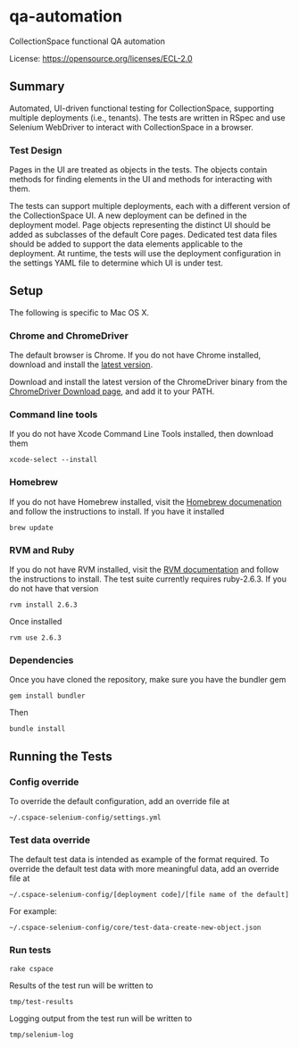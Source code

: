 # qa-automation
CollectionSpace functional QA automation

License: https://opensource.org/licenses/ECL-2.0

## Summary

Automated, UI-driven functional testing for CollectionSpace, supporting multiple deployments (i.e., tenants). The tests are written in RSpec and use Selenium WebDriver to interact with CollectionSpace in a browser.

### Test Design

Pages in the UI are treated as objects in the tests. The objects contain methods for finding elements in the UI and methods for interacting with them.

The tests can support multiple deployments, each with a different version of the CollectionSpace UI. A new deployment can be defined in the deployment model. Page objects representing the distinct UI should be added as subclasses of the default Core pages. Dedicated test data files should be added to support the data elements applicable to the deployment. At runtime, the tests will use the deployment configuration in the settings YAML file to determine which UI is under test.

## Setup

The following is specific to Mac OS X.

### Chrome and ChromeDriver
The default browser is Chrome. If you do not have Chrome installed, download and install the [latest version](https://www.google.com/chrome/browser/desktop/index.html).

Download and install the latest version of the ChromeDriver binary from the [ChromeDriver Download page](https://sites.google.com/a/chromium.org/chromedriver/downloads), and add it to your PATH.

### Command line tools

If you do not have Xcode Command Line Tools installed, then download them
```
xcode-select --install
```

### Homebrew

If you do not have Homebrew installed, visit the [Homebrew documenation](https://brew.sh/) and follow the instructions to install. If you have it installed
```
brew update
```

### RVM and Ruby

If you do not have RVM installed, visit the [RVM documentation](https://rvm.io/) and follow the instructions to install. The test suite currently requires ruby-2.6.3.  If you do not have that version
```
rvm install 2.6.3
```
Once installed
```
rvm use 2.6.3
```

### Dependencies

Once you have cloned the repository, make sure you have the bundler gem
```
gem install bundler
```
Then
```
bundle install
```

## Running the Tests

### Config override
To override the default configuration, add an override file at
```
~/.cspace-selenium-config/settings.yml
```

### Test data override
The default test data is intended as example of the format required. To override the default test data with more meaningful data, add an override file at
```
~/.cspace-selenium-config/[deployment code]/[file name of the default]
```
For example:
```
~/.cspace-selenium-config/core/test-data-create-new-object.json
```

### Run tests
```
rake cspace
```

Results of the test run will be written to
```
tmp/test-results
```
Logging output from the test run will be written to
```
tmp/selenium-log
```
